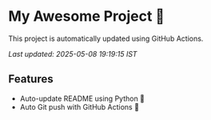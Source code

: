 # My Awesome Project 🚀

This project is automatically updated using GitHub Actions.

_Last updated: 2025-05-08 19:19:15 IST_

## Features
- Auto-update README using Python 🐍
- Auto Git push with GitHub Actions 🤖
